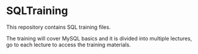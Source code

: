 # SQLTraining
This repository contains SQL training files.

The training will cover MySQL basics and it is divided into multiple lectures, go to each lecture to access the training materials.
